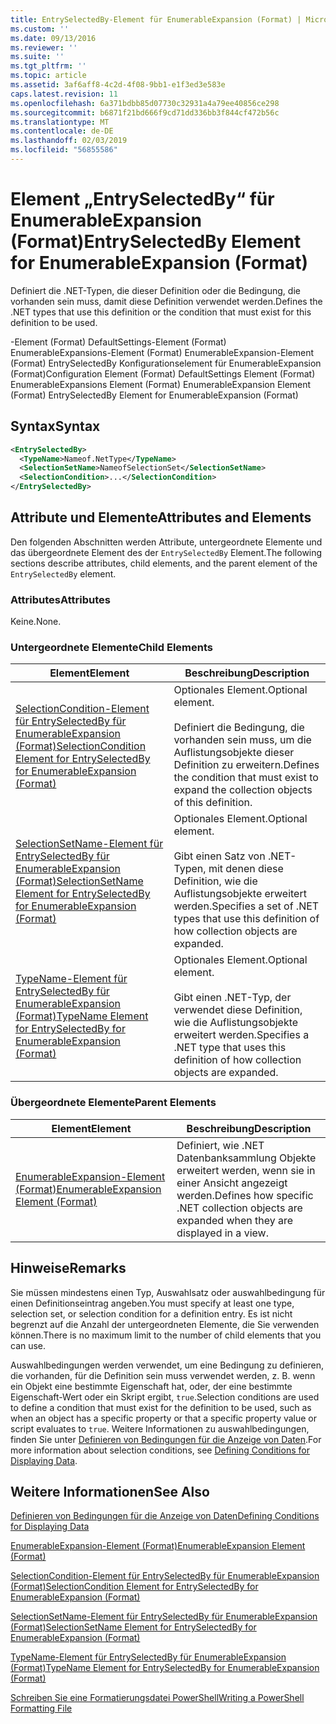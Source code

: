 ```yaml
---
title: EntrySelectedBy-Element für EnumerableExpansion (Format) | Microsoft-Dokumentation
ms.custom: ''
ms.date: 09/13/2016
ms.reviewer: ''
ms.suite: ''
ms.tgt_pltfrm: ''
ms.topic: article
ms.assetid: 3af6aff8-4c2d-4f08-9bb1-e1f3ed3e583e
caps.latest.revision: 11
ms.openlocfilehash: 6a371bdbb85d07730c32931a4a79ee40856ce298
ms.sourcegitcommit: b6871f21bd666f9cd71dd336bb3f844cf472b56c
ms.translationtype: MT
ms.contentlocale: de-DE
ms.lasthandoff: 02/03/2019
ms.locfileid: "56855586"
---
```

# <a name="entryselectedby-element-for-enumerableexpansion-format"></a><span data-ttu-id="5af0c-102">Element „EntrySelectedBy“ für EnumerableExpansion (Format)</span><span class="sxs-lookup"><span data-stu-id="5af0c-102">EntrySelectedBy Element for EnumerableExpansion (Format)</span></span>

<span data-ttu-id="5af0c-103">Definiert die .NET-Typen, die dieser Definition oder die Bedingung, die vorhanden sein muss, damit diese Definition verwendet werden.</span><span class="sxs-lookup"><span data-stu-id="5af0c-103">Defines the .NET types that use this definition or the condition that must exist for this definition to be used.</span></span>

<span data-ttu-id="5af0c-104">-Element (Format) DefaultSettings-Element (Format) EnumerableExpansions-Element (Format) EnumerableExpansion-Element (Format) EntrySelectedBy Konfigurationselement für EnumerableExpansion (Format)</span><span class="sxs-lookup"><span data-stu-id="5af0c-104">Configuration Element (Format) DefaultSettings Element (Format) EnumerableExpansions Element (Format) EnumerableExpansion Element (Format) EntrySelectedBy Element for EnumerableExpansion (Format)</span></span>

## <a name="syntax"></a><span data-ttu-id="5af0c-105">Syntax</span><span class="sxs-lookup"><span data-stu-id="5af0c-105">Syntax</span></span>

```xml
<EntrySelectedBy>
  <TypeName>Nameof.NetType</TypeName>
  <SelectionSetName>NameofSelectionSet</SelectionSetName>
  <SelectionCondition>...</SelectionCondition>
</EntrySelectedBy>
```

## <a name="attributes-and-elements"></a><span data-ttu-id="5af0c-106">Attribute und Elemente</span><span class="sxs-lookup"><span data-stu-id="5af0c-106">Attributes and Elements</span></span>

<span data-ttu-id="5af0c-107">Den folgenden Abschnitten werden Attribute, untergeordnete Elemente und das übergeordnete Element des der `EntrySelectedBy` Element.</span><span class="sxs-lookup"><span data-stu-id="5af0c-107">The following sections describe attributes, child elements, and the parent element of the `EntrySelectedBy` element.</span></span>

### <a name="attributes"></a><span data-ttu-id="5af0c-108">Attributes</span><span class="sxs-lookup"><span data-stu-id="5af0c-108">Attributes</span></span>

<span data-ttu-id="5af0c-109">Keine.</span><span class="sxs-lookup"><span data-stu-id="5af0c-109">None.</span></span>

### <a name="child-elements"></a><span data-ttu-id="5af0c-110">Untergeordnete Elemente</span><span class="sxs-lookup"><span data-stu-id="5af0c-110">Child Elements</span></span>

|<span data-ttu-id="5af0c-111">Element</span><span class="sxs-lookup"><span data-stu-id="5af0c-111">Element</span></span>|<span data-ttu-id="5af0c-112">Beschreibung</span><span class="sxs-lookup"><span data-stu-id="5af0c-112">Description</span></span>|
|-------------|-----------------|
|[<span data-ttu-id="5af0c-113">SelectionCondition-Element für EntrySelectedBy für EnumerableExpansion (Format)</span><span class="sxs-lookup"><span data-stu-id="5af0c-113">SelectionCondition Element for EntrySelectedBy for EnumerableExpansion (Format)</span></span>](./selectioncondition-element-for-entryselectedby-for-enumerableexpansion-format.md)|<span data-ttu-id="5af0c-114">Optionales Element.</span><span class="sxs-lookup"><span data-stu-id="5af0c-114">Optional element.</span></span><br /><br /> <span data-ttu-id="5af0c-115">Definiert die Bedingung, die vorhanden sein muss, um die Auflistungsobjekte dieser Definition zu erweitern.</span><span class="sxs-lookup"><span data-stu-id="5af0c-115">Defines the condition that must exist to expand the collection objects of this definition.</span></span>|
|[<span data-ttu-id="5af0c-116">SelectionSetName-Element für EntrySelectedBy für EnumerableExpansion (Format)</span><span class="sxs-lookup"><span data-stu-id="5af0c-116">SelectionSetName Element for EntrySelectedBy for EnumerableExpansion (Format)</span></span>](./selectionsetname-element-for-entryselectedby-for-enumerableexpansion-format.md)|<span data-ttu-id="5af0c-117">Optionales Element.</span><span class="sxs-lookup"><span data-stu-id="5af0c-117">Optional element.</span></span><br /><br /> <span data-ttu-id="5af0c-118">Gibt einen Satz von .NET-Typen, mit denen diese Definition, wie die Auflistungsobjekte erweitert werden.</span><span class="sxs-lookup"><span data-stu-id="5af0c-118">Specifies a set of .NET types that use this definition of how collection objects are expanded.</span></span>|
|[<span data-ttu-id="5af0c-119">TypeName-Element für EntrySelectedBy für EnumerableExpansion (Format)</span><span class="sxs-lookup"><span data-stu-id="5af0c-119">TypeName Element for EntrySelectedBy for EnumerableExpansion (Format)</span></span>](./typename-element-for-entryselectedby-for-enumerableexpansion-format.md)|<span data-ttu-id="5af0c-120">Optionales Element.</span><span class="sxs-lookup"><span data-stu-id="5af0c-120">Optional element.</span></span><br /><br /> <span data-ttu-id="5af0c-121">Gibt einen .NET-Typ, der verwendet diese Definition, wie die Auflistungsobjekte erweitert werden.</span><span class="sxs-lookup"><span data-stu-id="5af0c-121">Specifies a .NET type that uses this definition of how collection objects are expanded.</span></span>|

### <a name="parent-elements"></a><span data-ttu-id="5af0c-122">Übergeordnete Elemente</span><span class="sxs-lookup"><span data-stu-id="5af0c-122">Parent Elements</span></span>

|<span data-ttu-id="5af0c-123">Element</span><span class="sxs-lookup"><span data-stu-id="5af0c-123">Element</span></span>|<span data-ttu-id="5af0c-124">Beschreibung</span><span class="sxs-lookup"><span data-stu-id="5af0c-124">Description</span></span>|
|-------------|-----------------|
|[<span data-ttu-id="5af0c-125">EnumerableExpansion-Element (Format)</span><span class="sxs-lookup"><span data-stu-id="5af0c-125">EnumerableExpansion Element (Format)</span></span>](./enumerableexpansion-element-format.md)|<span data-ttu-id="5af0c-126">Definiert, wie .NET Datenbanksammlung Objekte erweitert werden, wenn sie in einer Ansicht angezeigt werden.</span><span class="sxs-lookup"><span data-stu-id="5af0c-126">Defines how specific .NET collection objects are expanded when they are displayed in a view.</span></span>|

## <a name="remarks"></a><span data-ttu-id="5af0c-127">Hinweise</span><span class="sxs-lookup"><span data-stu-id="5af0c-127">Remarks</span></span>

<span data-ttu-id="5af0c-128">Sie müssen mindestens einen Typ, Auswahlsatz oder auswahlbedingung für einen Definitionseintrag angeben.</span><span class="sxs-lookup"><span data-stu-id="5af0c-128">You must specify at least one type, selection set, or selection condition for a definition entry.</span></span> <span data-ttu-id="5af0c-129">Es ist nicht begrenzt auf die Anzahl der untergeordneten Elemente, die Sie verwenden können.</span><span class="sxs-lookup"><span data-stu-id="5af0c-129">There is no maximum limit to the number of child elements that you can use.</span></span>

<span data-ttu-id="5af0c-130">Auswahlbedingungen werden verwendet, um eine Bedingung zu definieren, die vorhanden, für die Definition sein muss verwendet werden, z. B. wenn ein Objekt eine bestimmte Eigenschaft hat, oder, der eine bestimmte Eigenschaft-Wert oder ein Skript ergibt, `true`.</span><span class="sxs-lookup"><span data-stu-id="5af0c-130">Selection conditions are used to define a condition that must exist for the definition to be used, such as when an object has a specific property or that a specific property value or script evaluates to `true`.</span></span> <span data-ttu-id="5af0c-131">Weitere Informationen zu auswahlbedingungen, finden Sie unter [Definieren von Bedingungen für die Anzeige von Daten](./defining-conditions-for-displaying-data.md).</span><span class="sxs-lookup"><span data-stu-id="5af0c-131">For more information about selection conditions, see [Defining Conditions for Displaying Data](./defining-conditions-for-displaying-data.md).</span></span>

## <a name="see-also"></a><span data-ttu-id="5af0c-132">Weitere Informationen</span><span class="sxs-lookup"><span data-stu-id="5af0c-132">See Also</span></span>

[<span data-ttu-id="5af0c-133">Definieren von Bedingungen für die Anzeige von Daten</span><span class="sxs-lookup"><span data-stu-id="5af0c-133">Defining Conditions for Displaying Data</span></span>](./defining-conditions-for-displaying-data.md)

[<span data-ttu-id="5af0c-134">EnumerableExpansion-Element (Format)</span><span class="sxs-lookup"><span data-stu-id="5af0c-134">EnumerableExpansion Element (Format)</span></span>](./enumerableexpansion-element-format.md)

[<span data-ttu-id="5af0c-135">SelectionCondition-Element für EntrySelectedBy für EnumerableExpansion (Format)</span><span class="sxs-lookup"><span data-stu-id="5af0c-135">SelectionCondition Element for EntrySelectedBy for EnumerableExpansion (Format)</span></span>](./selectioncondition-element-for-entryselectedby-for-enumerableexpansion-format.md)

[<span data-ttu-id="5af0c-136">SelectionSetName-Element für EntrySelectedBy für EnumerableExpansion (Format)</span><span class="sxs-lookup"><span data-stu-id="5af0c-136">SelectionSetName Element for EntrySelectedBy for EnumerableExpansion (Format)</span></span>](./selectionsetname-element-for-entryselectedby-for-enumerableexpansion-format.md)

[<span data-ttu-id="5af0c-137">TypeName-Element für EntrySelectedBy für EnumerableExpansion (Format)</span><span class="sxs-lookup"><span data-stu-id="5af0c-137">TypeName Element for EntrySelectedBy for EnumerableExpansion (Format)</span></span>](./typename-element-for-entryselectedby-for-enumerableexpansion-format.md)

[<span data-ttu-id="5af0c-138">Schreiben Sie eine Formatierungsdatei PowerShell</span><span class="sxs-lookup"><span data-stu-id="5af0c-138">Writing a PowerShell Formatting File</span></span>](./writing-a-powershell-formatting-file.md)
